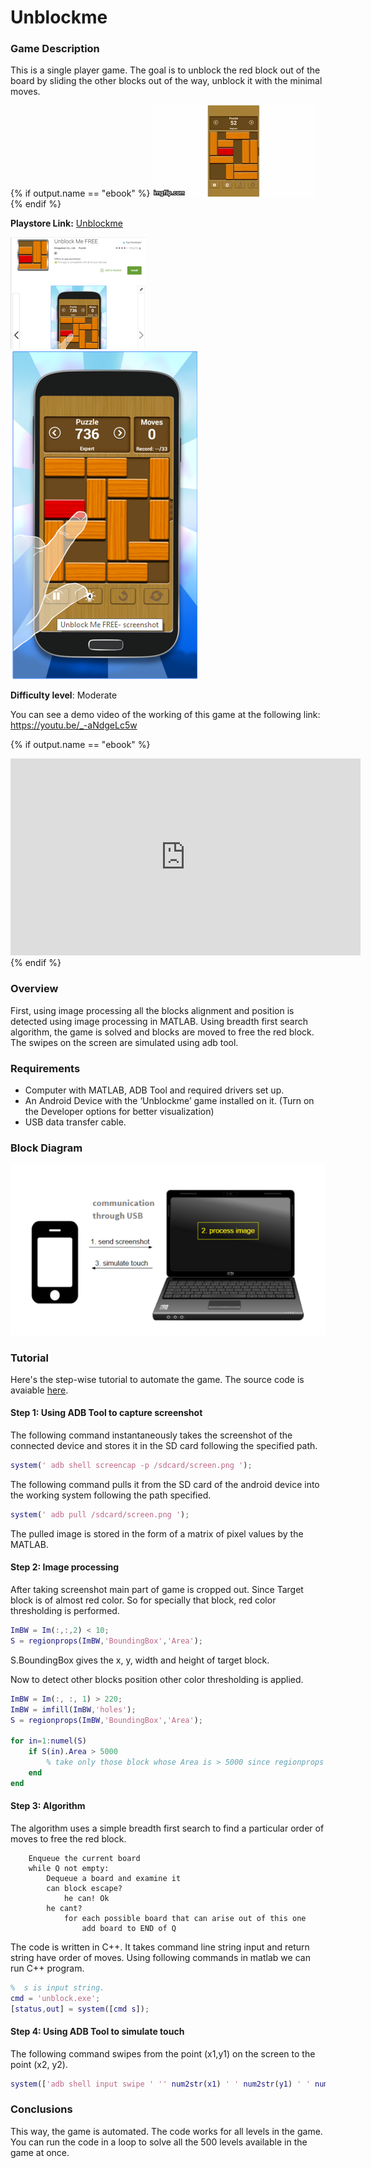 # Unblockme

### Game Description

This is a single player game. The goal is to unblock the red block out of the board by sliding the other blocks out of the way, unblock it with the minimal moves.

{% if output.name == "ebook" %}
![UnblockmeGIF](/Images/unblockme.gif)
{% endif %}

**Playstore Link:** [Unblockme](https://play.google.com/store/apps/details?id=com.kiragames.unblockmefree)

![Playstore](/Images/playstore_unblockme.png) 
![Image](/Images/unblock.png)

**Difficulty level**: Moderate

You can see a demo video of the working of this game at the following link: https://youtu.be/_-aNdgeLc5w

{% if output.name == "ebook" %}
<div class="row" style="text-align:center;">
    <iframe width="560" height="315" src="https://www.youtube.com/embed/_-aNdgeLc5w" frameborder="0" allowfullscreen></iframe>
</div> 
{% endif %}

### Overview

First, using image processing all the blocks alignment and position is detected using image processing in MATLAB. Using breadth first search algorithm, the game is solved and blocks are moved to free the red block. The swipes on the screen are simulated using adb tool.

### Requirements

- Computer with MATLAB, ADB Tool and required drivers set up.
- An Android Device with the ‘Unblockme’ game installed on it. (Turn on the Developer options for better visualization)
- USB data transfer cable.

### Block Diagram

![BlockDiagram](/Images/BlockDiagram.png)

### Tutorial

Here's the step-wise tutorial to automate the game. The source code is avaiable [here](https://github.com/GameAutomators/UnblockMe-Game).

#### Step 1: Using ADB Tool to capture screenshot

The following command instantaneously takes the screenshot of the connected device and stores it in the SD card following the specified path.

```MATLAB                    
system(' adb shell screencap -p /sdcard/screen.png ');
```       

The following command pulls it from the SD card of the android device into the working system following the path specified.

```MATLAB
system(' adb pull /sdcard/screen.png ');
```
  
The pulled image is stored in the form of a matrix of pixel values by the MATLAB.                
                
#### Step 2: Image processing

After taking screenshot main part of game is cropped out. Since Target block is of almost red color. So for specially that block, red color thresholding is performed.

```MATLAB
ImBW = Im(:,:,2) < 10;
S = regionprops(ImBW,'BoundingBox','Area');
```

S.BoundingBox gives the x, y, width and height of target block. 

Now to detect other blocks position other color thresholding is applied.

```MATLAB
ImBW = Im(:, :, 1) > 220;
ImBW = imfill(ImBW,'holes');
S = regionprops(ImBW,'BoundingBox','Area');

for in=1:numel(S)
    if S(in).Area > 5000
        % take only those block whose Area is > 5000 since regionprops may detect small on. of rectangles. 
    end
end
```

#### Step 3: Algorithm

The algorithm uses a simple breadth first search to find a particular order of moves to free the red block.

```
	Enqueue the current board
	while Q not empty:
    	Dequeue a board and examine it
    	can block escape?
        	he can! Ok
    	he cant?
        	for each possible board that can arise out of this one
            	add board to END of Q
```

The code is written in C++. It takes command line string input and return string have order of moves. Using following commands in matlab we can run C++ program.

```MATLAB
%  s is input string.
cmd = 'unblock.exe';
[status,out] = system([cmd s]);
```

#### Step 4: Using ADB Tool to simulate touch

The following command swipes from the point (x1,y1) on the screen to the point (x2, y2). 

```MATLAB
system(['adb shell input swipe ' '' num2str(x1) ' ' num2str(y1) ' ' num2str(x2) ' ' num2str(y2) ' 100']);
```

### Conclusions

This way, the game is automated. The code works for all levels in the game. You can run the code in a loop to solve all the 500 levels available in the game at once.